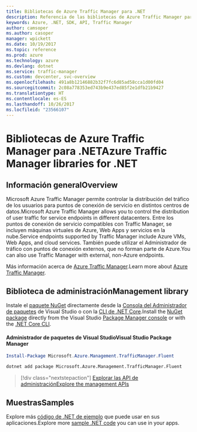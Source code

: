 ```yaml
---
title: Bibliotecas de Azure Traffic Manager para .NET
description: Referencia de las bibliotecas de Azure Traffic Manager para .NET
keywords: Azure, .NET, SDK, API, Traffic Manager
author: camsoper
ms.author: casoper
manager: wpickett
ms.date: 10/19/2017
ms.topic: reference
ms.prod: azure
ms.technology: azure
ms.devlang: dotnet
ms.service: traffic-manager
ms.custom: devcenter, svc-overview
ms.openlocfilehash: 491a8b12146882b32f7fc6d85ad58cca1d00fd04
ms.sourcegitcommit: 2c08a778353ed743b9e437ed85f2e1dfb21b9427
ms.translationtype: HT
ms.contentlocale: es-ES
ms.lasthandoff: 10/26/2017
ms.locfileid: "23566107"
---
```

# <a name="azure-traffic-manager-libraries-for-net"></a><span data-ttu-id="c23f4-104">Bibliotecas de Azure Traffic Manager para .NET</span><span class="sxs-lookup"><span data-stu-id="c23f4-104">Azure Traffic Manager libraries for .NET</span></span>

## <a name="overview"></a><span data-ttu-id="c23f4-105">Información general</span><span class="sxs-lookup"><span data-stu-id="c23f4-105">Overview</span></span>

<span data-ttu-id="c23f4-106">Microsoft Azure Traffic Manager permite controlar la distribución del tráfico de los usuarios para puntos de conexión de servicio en distintos centros de datos.</span><span class="sxs-lookup"><span data-stu-id="c23f4-106">Microsoft Azure Traffic Manager allows you to control the distribution of user traffic for service endpoints in different datacenters.</span></span> <span data-ttu-id="c23f4-107">Entre los puntos de conexión de servicio compatibles con Traffic Manager, se incluyen máquinas virtuales de Azure, Web Apps y servicios en la nube.</span><span class="sxs-lookup"><span data-stu-id="c23f4-107">Service endpoints supported by Traffic Manager include Azure VMs, Web Apps, and cloud services.</span></span> <span data-ttu-id="c23f4-108">También puede utilizar el Administrador de tráfico con puntos de conexión externos, que no forman parte de Azure.</span><span class="sxs-lookup"><span data-stu-id="c23f4-108">You can also use Traffic Manager with external, non-Azure endpoints.</span></span>

<span data-ttu-id="c23f4-109">Más información acerca de [Azure Traffic Manager](/azure/traffic-manager/traffic-manager-overview).</span><span class="sxs-lookup"><span data-stu-id="c23f4-109">Learn more about [Azure Traffic Manager](/azure/traffic-manager/traffic-manager-overview).</span></span>  

## <a name="management-library"></a><span data-ttu-id="c23f4-110">Biblioteca de administración</span><span class="sxs-lookup"><span data-stu-id="c23f4-110">Management library</span></span>

<span data-ttu-id="c23f4-111">Instale el [paquete NuGet](https://www.nuget.org/packages/Microsoft.Azure.Management.TrafficManager.Fluent) directamente desde la [Consola del Administrador de paquetes][PackageManager] de Visual Studio o con la [CLI de .NET Core][DotNetCLI].</span><span class="sxs-lookup"><span data-stu-id="c23f4-111">Install the [NuGet package](https://www.nuget.org/packages/Microsoft.Azure.Management.TrafficManager.Fluent) directly from the Visual Studio [Package Manager console][PackageManager] or with the [.NET Core CLI][DotNetCLI].</span></span>

#### <a name="visual-studio-package-manager"></a><span data-ttu-id="c23f4-112">Administrador de paquetes de Visual Studio</span><span class="sxs-lookup"><span data-stu-id="c23f4-112">Visual Studio Package Manager</span></span>

```powershell
Install-Package Microsoft.Azure.Management.TrafficManager.Fluent
```

```bash
dotnet add package Microsoft.Azure.Management.TrafficManager.Fluent
```

> [!div class="nextstepaction"]
> [<span data-ttu-id="c23f4-113">Explorar las API de administración</span><span class="sxs-lookup"><span data-stu-id="c23f4-113">Explore the management APIs</span></span>](/dotnet/api/overview/azure/trafficmanager/management)

## <a name="samples"></a><span data-ttu-id="c23f4-114">Muestras</span><span class="sxs-lookup"><span data-stu-id="c23f4-114">Samples</span></span>

<span data-ttu-id="c23f4-115">Explore más [código de .NET de ejemplo](https://azure.microsoft.com/resources/samples/?platform=dotnet) que puede usar en sus aplicaciones.</span><span class="sxs-lookup"><span data-stu-id="c23f4-115">Explore more [sample .NET code](https://azure.microsoft.com/resources/samples/?platform=dotnet) you can use in your apps.</span></span>

[PackageManager]: https://docs.microsoft.com/nuget/tools/package-manager-console
[DotNetCLI]: https://docs.microsoft.com/dotnet/core/tools/dotnet-add-package
